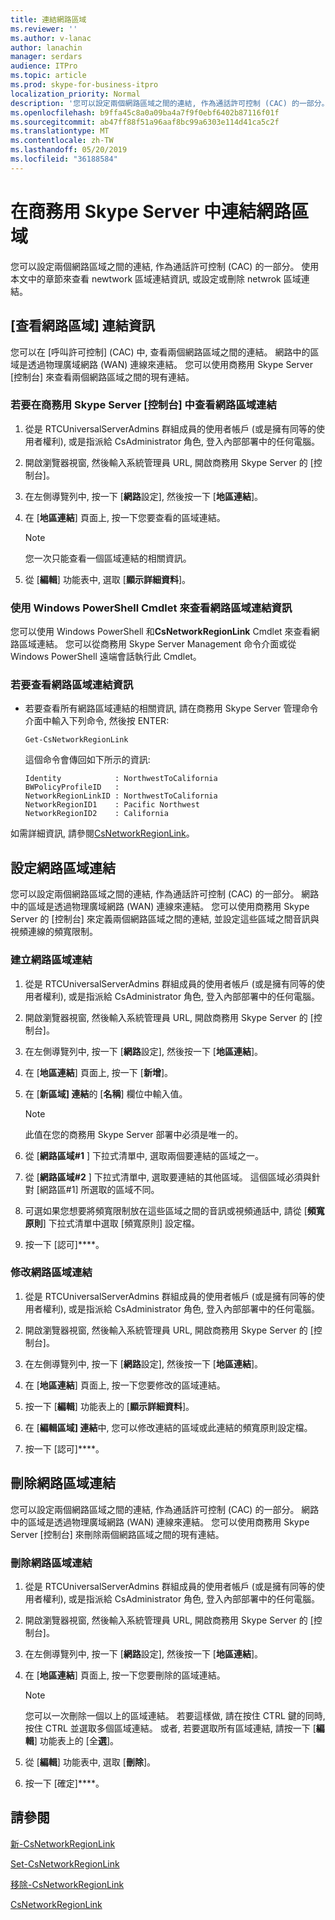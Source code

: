 ```yaml
---
title: 連結網路區域
ms.reviewer: ''
ms.author: v-lanac
author: lanachin
manager: serdars
audience: ITPro
ms.topic: article
ms.prod: skype-for-business-itpro
localization_priority: Normal
description: '您可以設定兩個網路區域之間的連結, 作為通話許可控制 (CAC) 的一部分。 '
ms.openlocfilehash: b9ffa45c8a0a09ba4a7f9f0ebf6402b87116f01f
ms.sourcegitcommit: ab47ff88f51a96aaf8bc99a6303e114d41ca5c2f
ms.translationtype: MT
ms.contentlocale: zh-TW
ms.lasthandoff: 05/20/2019
ms.locfileid: "36188584"
---
```

# <a name="linking-network-regions-in-skype-for-business-server"></a>在商務用 Skype Server 中連結網路區域

您可以設定兩個網路區域之間的連結, 作為通話許可控制 (CAC) 的一部分。 使用本文中的章節來查看 newtwork 區域連結資訊, 或設定或刪除 netwrok 區域連結。 

## <a name="view-network-region-link-information"></a>[查看網路區域] 連結資訊 

您可以在 [呼叫許可控制] (CAC) 中, 查看兩個網路區域之間的連結。 網路中的區域是透過物理廣域網路 (WAN) 連線來連結。 您可以使用商務用 Skype Server [控制台] 來查看兩個網路區域之間的現有連結。 


### <a name="to-view-a-network-region-link-in-skype-for-business-server-control-panel"></a>若要在商務用 Skype Server [控制台] 中查看網路區域連結

1.  從是 RTCUniversalServerAdmins 群組成員的使用者帳戶 (或是擁有同等的使用者權利), 或是指派給 CsAdministrator 角色, 登入內部部署中的任何電腦。

2.  開啟瀏覽器視窗, 然後輸入系統管理員 URL, 開啟商務用 Skype Server 的 [控制台]。 

3.  在左側導覽列中, 按一下 [**網路**設定], 然後按一下 [**地區連結**]。

4.  在 [**地區連結**] 頁面上, 按一下您要查看的區域連結。
    
    > [!NOTE]  
    > 您一次只能查看一個區域連結的相關資訊。

5.  從 [**編輯**] 功能表中, 選取 [**顯示詳細資料**]。

### <a name="view-network-region-link-information-by-using-windows-powershell-cmdlets"></a>使用 Windows PowerShell Cmdlet 來查看網路區域連結資訊

您可以使用 Windows PowerShell 和**CsNetworkRegionLink** Cmdlet 來查看網路區域連結。 您可以從商務用 Skype Server Management 命令介面或從 Windows PowerShell 遠端會話執行此 Cmdlet。 


### <a name="to-view-network-region-link-information"></a>若要查看網路區域連結資訊

  - 若要查看所有網路區域連結的相關資訊, 請在商務用 Skype Server 管理命令介面中輸入下列命令, 然後按 ENTER:
    
        Get-CsNetworkRegionLink
    
    這個命令會傳回如下所示的資訊:
    
        Identity            : NorthwestToCalifornia
        BWPolicyProfileID   :
        NetworkRegionLinkID : NorthwestToCalifornia
        NetworkRegionID1    : Pacific Northwest
        NetworkRegionID2    : California


如需詳細資訊, 請參閱[CsNetworkRegionLink](https://docs.microsoft.com/powershell/module/skype/Get-CsNetworkRegionLink)。


## <a name="configure-network-region-links"></a>設定網路區域連結 

您可以設定兩個網路區域之間的連結, 作為通話許可控制 (CAC) 的一部分。 網路中的區域是透過物理廣域網路 (WAN) 連線來連結。 您可以使用商務用 Skype Server 的 [控制台] 來定義兩個網路區域之間的連結, 並設定這些區域之間音訊與視頻連線的頻寬限制。

### <a name="to-create-a-network-region-link"></a>建立網路區域連結

1.  從是 RTCUniversalServerAdmins 群組成員的使用者帳戶 (或是擁有同等的使用者權利), 或是指派給 CsAdministrator 角色, 登入內部部署中的任何電腦。

2.  開啟瀏覽器視窗, 然後輸入系統管理員 URL, 開啟商務用 Skype Server 的 [控制台]。 

3.  在左側導覽列中, 按一下 [**網路**設定], 然後按一下 [**地區連結**]。

4.  在 [**地區連結**] 頁面上, 按一下 [**新增**]。

5.  在 [**新區域] 連結**的 [**名稱**] 欄位中輸入值。
 
    > [!NOTE]  
    > 此值在您的商務用 Skype Server 部署中必須是唯一的。

6.  從 [**網路區域\#1** ] 下拉式清單中, 選取兩個要連結的區域之一。

7.  從 [**網路區域\#2** ] 下拉式清單中, 選取要連結的其他區域。 這個區域必須與針對 [網路區\#1] 所選取的區域不同。

8.  可選如果您想要將頻寬限制放在這些區域之間的音訊或視頻通話中, 請從 [**頻寬原則**] 下拉式清單中選取 [頻寬原則] 設定檔。

9.  按一下 [認可]****。

### <a name="to-modify-a-network-region-link"></a>修改網路區域連結

1.  從是 RTCUniversalServerAdmins 群組成員的使用者帳戶 (或是擁有同等的使用者權利), 或是指派給 CsAdministrator 角色, 登入內部部署中的任何電腦。

2.  開啟瀏覽器視窗, 然後輸入系統管理員 URL, 開啟商務用 Skype Server 的 [控制台]。 

3.  在左側導覽列中, 按一下 [**網路**設定], 然後按一下 [**地區連結**]。

4.  在 [**地區連結**] 頁面上, 按一下您要修改的區域連結。

5.  按一下 [**編輯**] 功能表上的 [**顯示詳細資料**]。

6.  在 [**編輯區域] 連結**中, 您可以修改連結的區域或此連結的頻寬原則設定檔。

7.  按一下 [認可]****。


## <a name="delete-network-region-links"></a>刪除網路區域連結

您可以設定兩個網路區域之間的連結, 作為通話許可控制 (CAC) 的一部分。 網路中的區域是透過物理廣域網路 (WAN) 連線來連結。 您可以使用商務用 Skype Server [控制台] 來刪除兩個網路區域之間的現有連結。 

### <a name="to-delete-a-network-region-link"></a>刪除網路區域連結

1.  從是 RTCUniversalServerAdmins 群組成員的使用者帳戶 (或是擁有同等的使用者權利), 或是指派給 CsAdministrator 角色, 登入內部部署中的任何電腦。

2.  開啟瀏覽器視窗, 然後輸入系統管理員 URL, 開啟商務用 Skype Server 的 [控制台]。 

3.  在左側導覽列中, 按一下 [**網路**設定], 然後按一下 [**地區連結**]。

4.  在 [**地區連結**] 頁面上, 按一下您要刪除的區域連結。
 
    > [!NOTE]  
    > 您可以一次刪除一個以上的區域連結。 若要這樣做, 請在按住 CTRL 鍵的同時, 按住 CTRL 並選取多個區域連結。 或者, 若要選取所有區域連結, 請按一下 [<STRONG>編輯</STRONG>] 功能表上的 [全<STRONG>選</STRONG>]。

5.  從 [**編輯**] 功能表中, 選取 [**刪除**]。

6.  按一下 [確定]****。


## <a name="see-also"></a>請參閱

[新-CsNetworkRegionLink](https://docs.microsoft.com/powershell/module/skype/New-CsNetworkRegionLink)  

[Set-CsNetworkRegionLink](https://docs.microsoft.com/powershell/module/skype/Set-CsNetworkRegionLink)  

[移除-CsNetworkRegionLink](https://docs.microsoft.com/powershell/module/skype/Remove-CsNetworkRegionLink)  

[CsNetworkRegionLink](https://docs.microsoft.com/powershell/module/skype/Get-CsNetworkRegionLink)  
